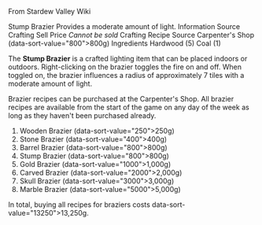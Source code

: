 From Stardew Valley Wiki

Stump Brazier Provides a moderate amount of light. Information Source Crafting Sell Price *Cannot be sold* Crafting Recipe Source Carpenter's Shop (data-sort-value="800"&gt;800g) Ingredients Hardwood (5) Coal (1)

The **Stump Brazier** is a crafted lighting item that can be placed indoors or outdoors. Right-clicking on the brazier toggles the fire on and off. When toggled on, the brazier influences a radius of approximately 7 tiles with a moderate amount of light.

Brazier recipes can be purchased at the Carpenter's Shop. All brazier recipes are available from the start of the game on any day of the week as long as they haven't been purchased already.

1. Wooden Brazier (data-sort-value="250"&gt;250g)
2. Stone Brazier (data-sort-value="400"&gt;400g)
3. Barrel Brazier (data-sort-value="800"&gt;800g)
4. Stump Brazier (data-sort-value="800"&gt;800g)
5. Gold Brazier (data-sort-value="1000"&gt;1,000g)
6. Carved Brazier (data-sort-value="2000"&gt;2,000g)
7. Skull Brazier (data-sort-value="3000"&gt;3,000g)
8. Marble Brazier (data-sort-value="5000"&gt;5,000g)

In total, buying all recipes for braziers costs data-sort-value="13250"&gt;13,250g.